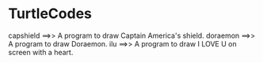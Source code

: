 # TurtleCodes
capshield ==>> A program to draw Captain America's shield.
doraemon ==>> A program to draw Doraemon.
ilu ==>> A program to draw I LOVE U on screen with a heart.
